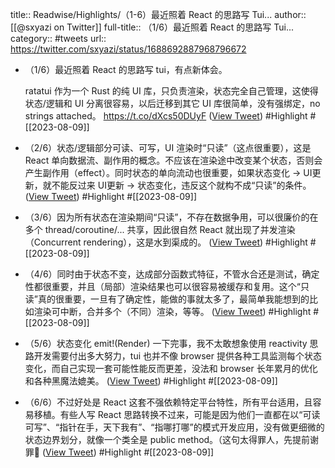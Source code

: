 title:: Readwise/Highlights/（1-6）最近照着 React 的思路写 Tui...
author:: [[@sxyazi on Twitter]]
full-title:: （1/6）最近照着 React 的思路写 Tui...
category:: #tweets
url:: https://twitter.com/sxyazi/status/1688692887968796672

- （1/6）最近照着 React 的思路写 tui，有点新体会。
  
  ratatui 作为一个 Rust 的纯 UI 库，只负责渲染，状态完全自己管理，这使得状态/逻辑和 UI 分离很容易，以后迁移到其它 UI 库很简单，没有强绑定，no strings attached。 https://t.co/dXcs50DUyF ([View Tweet](https://twitter.com/sxyazi/status/1688692887968796672)) #Highlight #[[2023-08-09]]
- （2/6）状态/逻辑部分可读、可写，UI 渲染时“只读”（这点很重要），这是 React 单向数据流、副作用的概念。不应该在渲染途中改变某个状态，否则会产生副作用（effect）。同时状态的单向流动也很重要，如果状态变化 -> UI更新，就不能反过来 UI更新 -> 状态变化，违反这个就构不成“只读”的条件。 ([View Tweet](https://twitter.com/sxyazi/status/1688692890653044736)) #Highlight #[[2023-08-09]]
- （3/6）因为所有状态在渲染期间“只读”，不存在数据争用，可以很廉价的在多个 thread/coroutine/... 共享，因此很自然 React 就出现了并发渲染（Concurrent rendering），这是水到渠成的。 ([View Tweet](https://twitter.com/sxyazi/status/1688692892896997376)) #Highlight #[[2023-08-09]]
- （4/6）同时由于状态不变，达成部分函数式特征，不管水合还是测试，确定性都很重要，并且（局部）渲染结果也可以很容易被缓存和复用。这个“只读”真的很重要，一旦有了确定性，能做的事就太多了，最简单我能想到的比如渲染可中断，合并多个（不同）渲染，等等。 ([View Tweet](https://twitter.com/sxyazi/status/1688692895010926593)) #Highlight #[[2023-08-09]]
- （5/6）状态变化 emit!(Render) 一下完事，我不太敢想象使用 reactivity 思路开发需要付出多大努力，tui 也并不像 browser 提供各种工具监测每个状态变化，而自己实现一套可能性能反而更差，没法和 browser 长年累月的优化和各种黑魔法媲美。 ([View Tweet](https://twitter.com/sxyazi/status/1688692897217236992)) #Highlight #[[2023-08-09]]
- （6/6）不过好处是 React 这套不强依赖特定平台特性，所有平台适用，且容易移植。有些人写 React 思路转换不过来，可能是因为他们一直都在以“可读可写”、“指针在手，天下我有”、“指哪打哪”的模式开发应用，没有做更细微的状态边界划分，就像一个类全是 public method。（这句太得罪人，先提前谢罪🥹 ([View Tweet](https://twitter.com/sxyazi/status/1688692899339448320)) #Highlight #[[2023-08-09]]